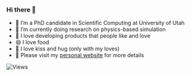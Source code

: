 ### Hi there 👋

- 🌱 I’m a PhD candidate in Scientific Computing at University of Utah
- 🔭 I’m currently doing research on physics-based simulation
- 👯 I love developing products that people like and love
- 😄 I love food
- 💚 I love kiss and hug (only with my loves)
- 🍄 Please visit my [personal website](https://ttnghia.github.io/) for more details

<img src="https://hitcounter.pythonanywhere.com/count/tag.svg?url=https%3A%2F%2Fgithub.com%2Fttnghia" alt="Views">
